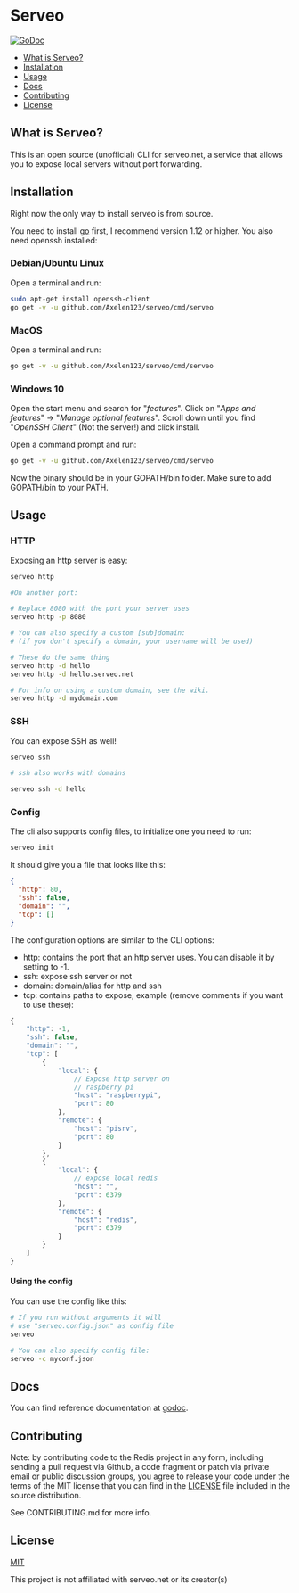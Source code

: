 Serveo
=======================================================================

[![GoDoc](https://godoc.org/github.com/Axelen123/serveo?status.svg)](https://godoc.org/github.com/Axelen123/serveo)

- [What is Serveo?](#what-is-serveo)
- [Installation](#installation)
- [Usage](#usage)
- [Docs](#docs)
- [Contributing](#contributing)
- [License](#license)

## What is Serveo?
This is an open source (unofficial) CLI for serveo.net,
a service that allows you to expose local servers without port forwarding.

## Installation

Right now the only way to install serveo is from source.

You need to install [go](https://golang.org) first, I recommend version 1.12 or higher.
You also need openssh installed:
### Debian/Ubuntu Linux

Open a terminal and run:
```sh
sudo apt-get install openssh-client
go get -v -u github.com/Axelen123/serveo/cmd/serveo
```

### MacOS

Open a terminal and run:
```sh
go get -v -u github.com/Axelen123/serveo/cmd/serveo
```

### Windows 10

Open the start menu and search for "*features*".
Click on "*Apps and features*" -> "*Manage optional features*". Scroll down until you find "*OpenSSH Client*" (Not the server!) and click install.

Open a command prompt and run:
```sh
go get -v -u github.com/Axelen123/serveo/cmd/serveo
```

Now the binary should be in your GOPATH/bin folder.
Make sure to add GOPATH/bin to your PATH.


## Usage

### HTTP
Exposing an http server is easy:
```sh
serveo http

#On another port:

# Replace 8080 with the port your server uses
serveo http -p 8080 

# You can also specify a custom [sub]domain:
# (if you don't specify a domain, your username will be used)

# These do the same thing
serveo http -d hello
serveo http -d hello.serveo.net

# For info on using a custom domain, see the wiki.
serveo http -d mydomain.com
```

### SSH
You can expose SSH as well!
```sh
serveo ssh

# ssh also works with domains

serveo ssh -d hello
```

### Config

The cli also supports config files, to initialize one you need to run:
```sh
serveo init
```

It should give you a file that looks like this:
```json
{
  "http": 80,
  "ssh": false,
  "domain": "",
  "tcp": []
}
```

The configuration options are similar to the CLI options:

- http: contains the port that an http server uses. You can disable it by setting to -1.
- ssh: expose ssh server or not
- domain: domain/alias for http and ssh
- tcp: contains paths to expose, example (remove comments if you want to use these):
```js
{
    "http": -1,
    "ssh": false,
    "domain": "",
    "tcp": [
        {
            "local": {
                // Expose http server on
                // raspberry pi
                "host": "raspberrypi",
                "port": 80
            },
            "remote": {
                "host": "pisrv",
                "port": 80
            }
        },
        {
            "local": {
                // expose local redis
                "host": "",
                "port": 6379
            },
            "remote": {
                "host": "redis",
                "port": 6379
            }
        }
    ]
}
```

#### Using the config

You can use the config like this:
```sh
# If you run without arguments it will
# use "serveo.config.json" as config file
serveo

# You can also specify config file:
serveo -c myconf.json
```

## Docs

You can find reference documentation at [godoc](https://godoc.org/github.com/Axelen123).

## Contributing

Note: by contributing code to the Redis project in any form, including sending a pull request via Github, a code fragment or patch via private email or public discussion groups, you agree to release your code under the terms of the MIT license that you can find in the [LICENSE](LICENSE) file included in the source distribution.

See CONTRIBUTING.md for more info.

## License

[MIT](LICENSE)

This project is not affiliated with serveo.net or its creator(s)

